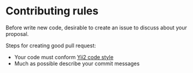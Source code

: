# Contributing rules

Before write new code, desirable to create an issue to discuss about your proposal.

Steps for creating good pull request:
* Your code must conform [Yii2 code style](https://github.com/yiisoft/yii2/blob/master/docs/internals/core-code-style.md)
* Much as possible describe your commit messages
